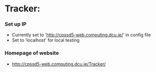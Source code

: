 # Tracker:

### Set up IP

* Currently set to 'http://cpssd5-web.computing.dcu.ie/' in config file<br />
* Set to 'localhost' for local testing<br />

### Homepage of website 

* http://cpssd5-web.computing.dcu.ie/Tracker/ <br />


